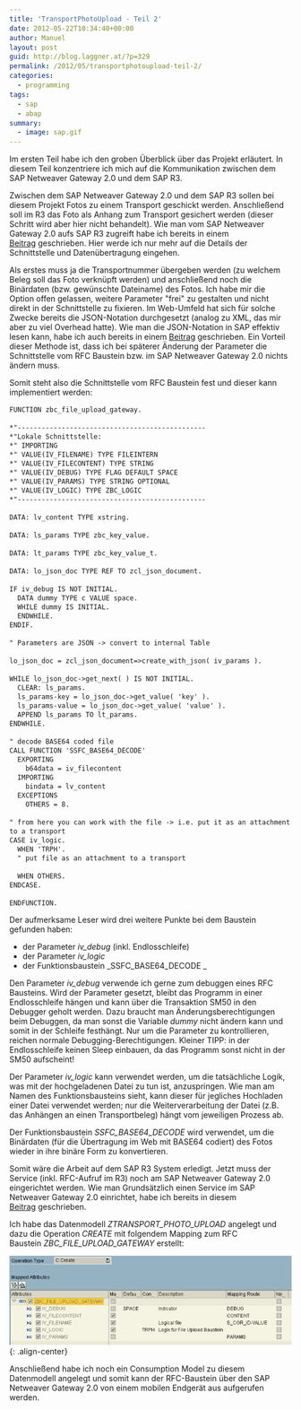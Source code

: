 ```yaml
---
title: 'TransportPhotoUpload - Teil 2'
date: 2012-05-22T10:34:40+00:00
author: Manuel
layout: post
guid: http://blog.laggner.at/?p=329
permalink: /2012/05/transportphotoupload-teil-2/
categories:
  - programming
tags:
  - sap
  - abap
summary:
  - image: sap.gif
---
```

Im ersten Teil habe ich den groben Überblick über das Projekt erläutert. In diesem Teil konzentriere ich mich auf die Kommunikation zwischen dem SAP Netweaver Gateway 2.0 und dem SAP R3.

Zwischen dem SAP Netweaver Gateway 2.0 und dem SAP R3 sollen bei diesem Projekt Fotos zu einem Transport geschickt werden. Anschließend soll im R3 das Foto als Anhang zum Transport gesichert werden (dieser Schritt wird aber hier nicht behandelt). Wie man vom SAP Netweaver Gateway 2.0 aufs SAP R3 zugreift habe ich bereits in einem [Beitrag](/2012/01/sap-netweaver-gateway-2-0) geschrieben. Hier werde ich nur mehr auf die Details der Schnittstelle und Datenübertragung eingehen.

Als erstes muss ja die Transportnummer übergeben werden (zu welchem Beleg soll das Foto verknüpft werden) und anschließend noch die Binärdaten (bzw. gewünschte Dateiname) des Fotos. Ich habe mir die Option offen gelassen, weitere Parameter "frei" zu gestalten und nicht direkt in der Schnittstelle zu fixieren. Im Web-Umfeld hat sich für solche Zwecke bereits die JSON-Notation durchgesetzt (analog zu XML, das mir aber zu viel Overhead hatte). Wie man die JSON-Notation in SAP effektiv lesen kann, habe ich auch bereits in einem [Beitrag](/2012/05/json-datenformat-fur-sap) geschrieben. Ein Vorteil dieser Methode ist, dass ich bei späterer Änderung der Parameter die Schnittstelle vom RFC Baustein bzw. im SAP Netweaver Gateway 2.0 nichts ändern muss.

Somit steht also die Schnittstelle vom RFC Baustein fest und dieser kann implementiert werden:

```abap
FUNCTION zbc_file_upload_gateway.

*"-----------------------------------------------
*"Lokale Schnittstelle:
*" IMPORTING
*" VALUE(IV_FILENAME) TYPE FILEINTERN
*" VALUE(IV_FILECONTENT) TYPE STRING
*" VALUE(IV_DEBUG) TYPE FLAG DEFAULT SPACE
*" VALUE(IV_PARAMS) TYPE STRING OPTIONAL
*" VALUE(IV_LOGIC) TYPE ZBC_LOGIC
*"-----------------------------------------------

DATA: lv_content TYPE xstring.

DATA: ls_params TYPE zbc_key_value.

DATA: lt_params TYPE zbc_key_value_t.

DATA: lo_json_doc TYPE REF TO zcl_json_document.

IF iv_debug IS NOT INITIAL.
  DATA dummy TYPE c VALUE space.
  WHILE dummy IS INITIAL.
  ENDWHILE.
ENDIF.

" Parameters are JSON -> convert to internal Table

lo_json_doc = zcl_json_document=>create_with_json( iv_params ).

WHILE lo_json_doc->get_next( ) IS NOT INITIAL.
  CLEAR: ls_params.
  ls_params-key = lo_json_doc->get_value( 'key' ).
  ls_params-value = lo_json_doc->get_value( 'value' ).
  APPEND ls_params TO lt_params.
ENDWHILE.

" decode BASE64 coded file
CALL FUNCTION 'SSFC_BASE64_DECODE'
  EXPORTING
    b64data = iv_filecontent
  IMPORTING
    bindata = lv_content
  EXCEPTIONS
    OTHERS = 8.

" from here you can work with the file -> i.e. put it as an attachment to a transport
CASE iv_logic.
  WHEN 'TRPH'.
  " put file as an attachment to a transport

  WHEN OTHERS.
ENDCASE.

ENDFUNCTION.
```

Der aufmerksame Leser wird drei weitere Punkte bei dem Baustein gefunden haben:

* der Parameter _iv_debug_ (inkl. Endlosschleife)
* der Parameter _iv_logic_
* der Funktionsbaustein _SSFC_BASE64_DECODE _

Den Parameter _iv_debug_ verwende ich gerne zum debuggen eines RFC Bausteins. Wird der Parameter gesetzt, bleibt das Programm in einer Endlosschleife hängen und kann über die Transaktion SM50 in den Debugger geholt werden. Dazu braucht man Änderungsberechtigungen beim Debuggen, da man sonst die Variable _dummy_ nicht ändern kann und somit in der Schleife festhängt. Nur um die Parameter zu kontrollieren, reichen normale Debugging-Berechtigungen. Kleiner TIPP: in der Endlosschleife keinen Sleep einbauen, da das Programm sonst nicht in der SM50 aufscheint!

Der Parameter _iv_logic_ kann verwendet werden, um die tatsächliche Logik, was mit der hochgeladenen Datei zu tun ist, anzuspringen. Wie man am Namen des Funktionsbausteins sieht, kann dieser für jegliches Hochladen einer Datei verwendet werden; nur die Weiterverarbeitung der Datei (z.B. das Anhängen an einen Transportbeleg) hängt vom jeweiligen Prozess ab.

Der Funktionsbaustein _SSFC_BASE64_DECODE_ wird verwendet, um die Binärdaten (für die Übertragung im Web mit BASE64 codiert) des Fotos wieder in ihre binäre Form zu konvertieren.

Somit wäre die Arbeit auf dem SAP R3 System erledigt. Jetzt muss der Service (inkl. RFC-Aufruf im R3) noch am SAP Netweaver Gateway 2.0 eingerichtet werden. Wie man Grundsätzlich einen Service im SAP Netweaver Gateway 2.0 einrichtet, habe ich bereits in diesem [Beitrag](/2012/01/sap-netweaver-gateway-2-0) geschrieben.

Ich habe das Datenmodell _ZTRANSPORT_PHOTO_UPLOAD_ angelegt und dazu die Operation _CREATE_ mit folgendem Mapping zum RFC Baustein _ZBC_FILE_UPLOAD_GATEWAY_ erstellt:

![Gateway mapping](/images/2012/05/mapping_file_upload.png){: .align-center}

Anschließend habe ich noch ein Consumption Model zu diesem Datenmodell angelegt und somit kann der RFC-Baustein über den SAP Netweaver Gateway 2.0 von einem mobilen Endgerät aus aufgerufen werden.
